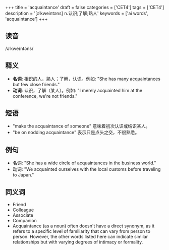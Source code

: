 +++
title = 'acquaintance'
draft = false
categories = ['CET4']
tags = ['CET4']
description = '[əˈkweintəns] n.认识;了解;熟人'
keywords = ['ai words', 'acquaintance']
+++

## 读音
/əˈkweɪntəns/

## 释义
- **名词**: 相识的人，熟人；了解，认识。例如: "She has many acquaintances but few close friends."
- **动词**: 认识，了解（某人）。例如: "I merely acquainted him at the conference, we're not friends."

## 短语
- "make the acquaintance of someone" 意味着初次认识或结识某人。
- "be on nodding acquaintance" 表示只是点头之交，不很熟悉。

## 例句
- 名词: "She has a wide circle of acquaintances in the business world."
- 动词: "We acquainted ourselves with the local customs before traveling to Japan."

## 同义词
- Friend
- Colleague
- Associate
- Companion
- Acquaintance (as a noun) often doesn't have a direct synonym, as it refers to a specific level of familiarity that can vary from person to person. However, the other words listed here can indicate similar relationships but with varying degrees of intimacy or formality.
